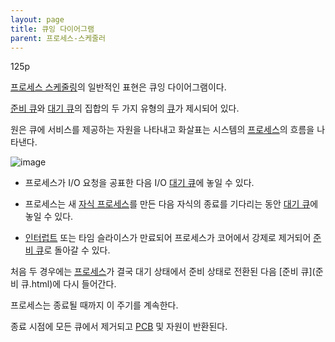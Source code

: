 ```yaml
---
layout: page
title: 큐잉 다이어그램
parent: 프로세스-스케줄러
---
```



125p

[프로세스 스케줄링](프로세스-스케줄러.html)의 일반적인 표현은 큐잉 다이어그램이다.

[준비 큐](준비-큐.html)와 [대기 큐](대기-큐.html)의 집합의 두 가지 유형의 [큐](큐.html)가 제시되어 있다.

원은 큐에 서비스를 제공하는 자원을 나타내고 화살표는 시스템의 [프로세스](프로세스.html)의 흐름을 나타낸다.

![image](https://user-images.githubusercontent.com/116250393/212087196-4f191fab-12da-4906-9ad0-48fdc296df9d.png)

* 프로세스가 I/O 요청을 공표한 다음 I/O [대기 큐](대기-큐.html)에 놓일 수 있다.

* 프로세스는 새 [자식 프로세스](자식-프로세스.html)를 만든 다음 자식의 종료를 기다리는 동안 [대기 큐](대기-큐.html)에 놓일 수 있다.

* [인터럽트](인터럽트.html) 또는 타임 슬라이스가 만료되어 프로세스가 코어에서 강제로 제거되어 [준비 큐](준비-큐.html)로 돌아갈 수 있다.

처음 두 경우에는 [프로세스](프로세스.html)가 결국 대기 상태에서 준비 상태로 전환된 다음 [준비 큐](준비 큐.html)에 다시 들어간다.

프로세스는 종료될 때까지 이 주기를 계속한다.

종료 시점에 모든 큐에서 제거되고 [PCB](PCB.html) 및 자원이 반환된다.